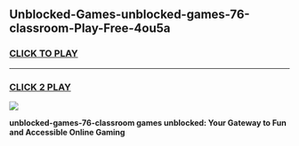 
## Unblocked-Games-unblocked-games-76-classroom-Play-Free-4ou5a
<h3>
<a href="https://premium76.site?title=unblocked-games-76-classroom&ref=18A1">CLICK TO PLAY</a></h3>
<hr>

<h3>
<a href="https://premium76.site?title=unblocked-games-76-classroom&ref=18A1">CLICK 2 PLAY</a>
  
</h3>

<a href="https://premium76.site?title=unblocked-games-76-classroom&ref=18A1"><img src="https://clearcache.store/games.png"></a>


**unblocked-games-76-classroom games unblocked: Your Gateway to Fun and Accessible Online Gaming**
